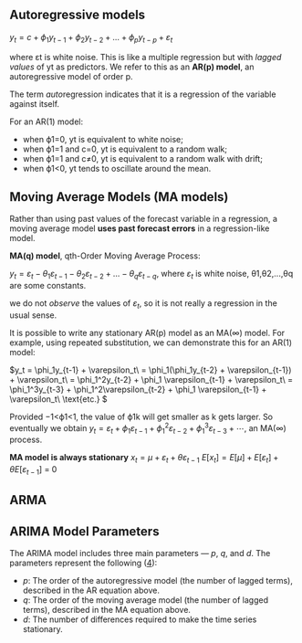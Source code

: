 ## Autoregressive models

$y_{t} = c + \phi_{1}y_{t-1} + \phi_{2}y_{t-2} + \dots + \phi_{p}y_{t-p} + \varepsilon_{t}$ 

where εt is white noise. This is like a multiple regression but with *lagged values* of yt as predictors. We refer to this as an **AR(p) model**, an autoregressive model of order p.

The term *auto*regression indicates that it is a regression of the variable against itself.



For an AR(1) model:

- when ϕ1=0, yt is equivalent to white noise;
- when ϕ1=1 and c=0, yt is equivalent to a random walk;
- when ϕ1=1 and c≠0, yt is equivalent to a random walk with drift;
- when ϕ1<0, yt tends to oscillate around the mean.



## Moving Average Models (MA models)

Rather than using past values of the forecast variable in a regression, a moving average model **uses past forecast errors** in a regression-like model. 

 **MA(q) model**, qth-Order Moving Average Process:

$y_{t} = \varepsilon_t - \theta_{1}\varepsilon_{t-1} - \theta_{2}\varepsilon_{t-2} + \dots - \theta_{q}\varepsilon_{t-q}$,  where $\varepsilon_t$ is white noise, θ1,θ2,...,θq are some constants.

we do not *observe* the values of $\varepsilon_t$, so it is not really a regression in the usual sense.

It is possible to write any stationary AR(p) model as an MA(∞) model. For example, using repeated substitution, we can demonstrate this for an AR(1) model:

$y_t = \phi_1y_{t-1} + \varepsilon_t\\ = \phi_1(\phi_1y_{t-2} + \varepsilon_{t-1}) + \varepsilon_t\\ = \phi_1^2y_{t-2} + \phi_1 \varepsilon_{t-1} + \varepsilon_t\\ = \phi_1^3y_{t-3} + \phi_1^2\varepsilon_{t-2} + \phi_1 \varepsilon_{t-1} + \varepsilon_t\\ \text{etc.} $

Provided −1<ϕ1<1, the value of ϕ1k will get smaller as k gets larger. So eventually we obtain $y_t = \varepsilon_t + \phi_1 \varepsilon_{t-1} + \phi_1^2 \varepsilon_{t-2} + \phi_1^3 \varepsilon_{t-3} + \cdots,$  an MA(∞) process. 



**MA model is always stationary**
$x_t = \mu + \varepsilon_t + \theta \varepsilon_{t-1}$
$E[x_t] = E[\mu] + E[\varepsilon_t] + \theta E[\varepsilon_{t-1}]$ = 0





## ARMA

## ARIMA Model Parameters

The ARIMA model includes three main parameters — *p*, *q*, and *d*. The parameters represent the following ([4](https://people.duke.edu/~rnau/411arim.htm)):

- *p*: The order of the autoregressive model (the number of lagged terms), described in the AR equation above.
- *q*: The order of the moving average model (the number of lagged terms), described in the MA equation above.
- *d*: The number of differences required to make the time series stationary.